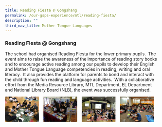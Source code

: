 ```yaml
---
title: Reading Fiesta @ Gongshang
permalink: /our-gsps-experience/mtl/reading-fiesta/
description: ""
third_nav_title: Mother Tongue Languages
---
```

### **Reading Fiesta @ Gongshang**
The school had organised Reading Fiesta for the lower primary pupils.&nbsp; The event aims to raise the awareness of the importance of reading story books and to encourage active reading among our pupils to develop their English and Mother Tongue Language competencies in reading, writing and oral literacy.&nbsp; It also provides the platform for parents to bond and interact with the child through fun reading and language activities.&nbsp; With a collaborative effort from the Media Resource Library, MTL Department, EL Department and National Library Board (NLB), the event was successfully organised.

<img src="/images/fiesta1.jpg" style="width:22%;margin-right:15px;" align="left">

<img src="/images/fiesta2.jpg" style="width:22%;margin-right:15px;" align="left">

<img src="/images/fiesta3.jpg" style="width:22%;margin-right:15px;" align="left">

<img src="/images/fiesta4.jpg" style="width:22%;margin-right:15px;" align="left">